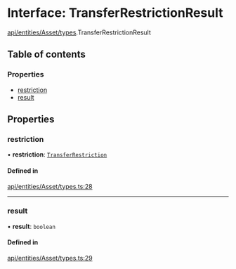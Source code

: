 # Interface: TransferRestrictionResult

[api/entities/Asset/types](../wiki/api.entities.Asset.types).TransferRestrictionResult

## Table of contents

### Properties

- [restriction](../wiki/api.entities.Asset.types.TransferRestrictionResult#restriction)
- [result](../wiki/api.entities.Asset.types.TransferRestrictionResult#result)

## Properties

### restriction

• **restriction**: [`TransferRestriction`](../wiki/types#transferrestriction)

#### Defined in

[api/entities/Asset/types.ts:28](https://github.com/PolymeshAssociation/polymesh-sdk/blob/07a4c5b0/src/api/entities/Asset/types.ts#L28)

___

### result

• **result**: `boolean`

#### Defined in

[api/entities/Asset/types.ts:29](https://github.com/PolymeshAssociation/polymesh-sdk/blob/07a4c5b0/src/api/entities/Asset/types.ts#L29)
